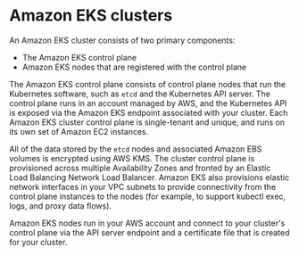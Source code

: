 # Amazon EKS clusters<a name="clusters"></a>

An Amazon EKS cluster consists of two primary components:
+ The Amazon EKS control plane
+ Amazon EKS nodes that are registered with the control plane

The Amazon EKS control plane consists of control plane nodes that run the Kubernetes software, such as `etcd` and the Kubernetes API server\. The control plane runs in an account managed by AWS, and the Kubernetes API is exposed via the Amazon EKS endpoint associated with your cluster\. Each Amazon EKS cluster control plane is single\-tenant and unique, and runs on its own set of Amazon EC2 instances\.

All of the data stored by the `etcd` nodes and associated Amazon EBS volumes is encrypted using AWS KMS\. The cluster control plane is provisioned across multiple Availability Zones and fronted by an Elastic Load Balancing Network Load Balancer\. Amazon EKS also provisions elastic network interfaces in your VPC subnets to provide connectivity from the control plane instances to the nodes \(for example, to support kubectl exec, logs, and proxy data flows\)\.

Amazon EKS nodes run in your AWS account and connect to your cluster's control plane via the API server endpoint and a certificate file that is created for your cluster\.